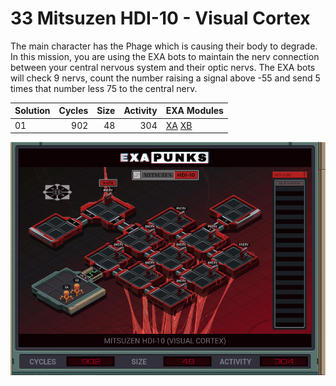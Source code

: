 # 33 Mitsuzen HDI-10 - Visual Cortex

The main character has the Phage which is causing their body to degrade. In this mission, you are using the EXA bots to maintain the nerv connection between your central nervous system and their optic nervs. The EXA bots will check 9 nervs, count the number raising a signal above -55 and send 5 times that number less 75 to the central nerv.

| Solution | Cycles | Size | Activity | EXA Modules|
|:---------|-------:|-----:|---------:|------------|
| 01       |    902 |   48 |      304 | [XA](01-XA.exa) [XB](01-XB.exa) |

![Solution 01](EXAPUNKS%20-%20Mitsuzen%20HDI-10.gif "Solution 01")